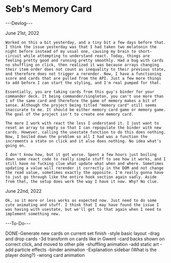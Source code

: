 # Seb's Memory Card

---Devlog---

June 21st, 2022

    Worked on this a bit yesterday, and a tiny bit a few days before that. I think the issue yesterday was that I had taken two melatonin the night before instead of my usual one, causing my brain to short-circuit while attempting to understand react. Today, things are feeling pretty good and running pretty smoothly. Had a bug with cards no shuffling on click, then realized it was because arrays changing their item order does not count as inequality to their previous state, and therefore does not trigger a rerender. Now, I have a functioning score and cards that are pulled from the API. Just a few more things to add before I can start the styling, and I'm real pumped for that. 

    Essentially, you are taking cards from this guy's binder for your commander deck. It being commander/singleton, you can't use more than 1 of the same card and therefore the game of memory makes a bit of sense. Although the project being titled "memory card" still seems inaccurate to me. It should be either memory card game or memory game. The goal of the project isn't to create one memory card. 

    The more I work with react the less I understand it. I just want to reset an array to empty so that I can repopulate the binder with new cards. However, calling the usestate function to do this does nothing. Now, I boiled down the problem so all I had was a function the increments a state on click and it also does nothing. No idea what's going on.

    I don't know how, but it got worse. Spent a few hours just boiling down some react code to really simple stuff to see how it works, and I still have no fucking clue what update what when and where. Sometimes updating a value will rerender it correctly in the DOM and not change the read value, sometimes exactly the opposite. I'm really gonna have to just go through like the entire hook section again sadly. Aside from that, the setup does work the way I have it now. Why? No clue.

June 22nd, 2022

    Ok, so it more or less works as expected now. Just need to do some cute animating and stuff. I think that I may have found the issue I was having with usestate, but we'll get to that again when I need to implement something new.

---To-Do---

DONE-Generate new cards on current set finish
-style basic layout
-drag and drop cards
-3d transform on cards like in Gwent
-card backs shown on correct click, and moved to other pile 
-shuffling animation
-add static art
-add particle effects
-binder animation
-Explanation sidebar (What is the player doing?)
-wrong card animation
